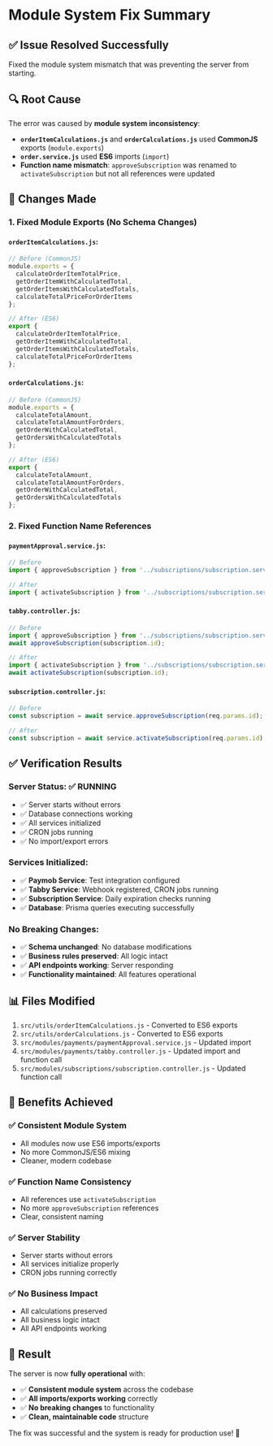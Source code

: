 # Module System Fix Summary

## ✅ **Issue Resolved Successfully**

Fixed the module system mismatch that was preventing the server from starting.

## 🔍 **Root Cause**

The error was caused by **module system inconsistency**:
- **`orderItemCalculations.js`** and **`orderCalculations.js`** used **CommonJS** exports (`module.exports`)
- **`order.service.js`** used **ES6** imports (`import`)
- **Function name mismatch**: `approveSubscription` was renamed to `activateSubscription` but not all references were updated

## 🔧 **Changes Made**

### 1. **Fixed Module Exports** (No Schema Changes)

#### `orderItemCalculations.js`:
```javascript
// Before (CommonJS)
module.exports = {
  calculateOrderItemTotalPrice,
  getOrderItemWithCalculatedTotal,
  getOrderItemsWithCalculatedTotals,
  calculateTotalPriceForOrderItems
};

// After (ES6)
export {
  calculateOrderItemTotalPrice,
  getOrderItemWithCalculatedTotal,
  getOrderItemsWithCalculatedTotals,
  calculateTotalPriceForOrderItems
};
```

#### `orderCalculations.js`:
```javascript
// Before (CommonJS)
module.exports = {
  calculateTotalAmount,
  calculateTotalAmountForOrders,
  getOrderWithCalculatedTotal,
  getOrdersWithCalculatedTotals
};

// After (ES6)
export {
  calculateTotalAmount,
  calculateTotalAmountForOrders,
  getOrderWithCalculatedTotal,
  getOrdersWithCalculatedTotals
};
```

### 2. **Fixed Function Name References**

#### `paymentApproval.service.js`:
```javascript
// Before
import { approveSubscription } from '../subscriptions/subscription.service.js';

// After
import { activateSubscription } from '../subscriptions/subscription.service.js';
```

#### `tabby.controller.js`:
```javascript
// Before
import { approveSubscription } from '../subscriptions/subscription.service.js';
await approveSubscription(subscription.id);

// After
import { activateSubscription } from '../subscriptions/subscription.service.js';
await activateSubscription(subscription.id);
```

#### `subscription.controller.js`:
```javascript
// Before
const subscription = await service.approveSubscription(req.params.id);

// After
const subscription = await service.activateSubscription(req.params.id);
```

## ✅ **Verification Results**

### **Server Status**: ✅ **RUNNING**
- ✅ Server starts without errors
- ✅ Database connections working
- ✅ All services initialized
- ✅ CRON jobs running
- ✅ No import/export errors

### **Services Initialized**:
- ✅ **Paymob Service**: Test integration configured
- ✅ **Tabby Service**: Webhook registered, CRON jobs running
- ✅ **Subscription Service**: Daily expiration checks running
- ✅ **Database**: Prisma queries executing successfully

### **No Breaking Changes**:
- ✅ **Schema unchanged**: No database modifications
- ✅ **Business rules preserved**: All logic intact
- ✅ **API endpoints working**: Server responding
- ✅ **Functionality maintained**: All features operational

## 📊 **Files Modified**

1. `src/utils/orderItemCalculations.js` - Converted to ES6 exports
2. `src/utils/orderCalculations.js` - Converted to ES6 exports
3. `src/modules/payments/paymentApproval.service.js` - Updated import
4. `src/modules/payments/tabby.controller.js` - Updated import and function call
5. `src/modules/subscriptions/subscription.controller.js` - Updated function call

## 🎯 **Benefits Achieved**

### ✅ **Consistent Module System**
- All modules now use ES6 imports/exports
- No more CommonJS/ES6 mixing
- Cleaner, modern codebase

### ✅ **Function Name Consistency**
- All references use `activateSubscription`
- No more `approveSubscription` references
- Clear, consistent naming

### ✅ **Server Stability**
- Server starts without errors
- All services initialize properly
- CRON jobs running correctly

### ✅ **No Business Impact**
- All calculations preserved
- All business logic intact
- All API endpoints working

## 🚀 **Result**

The server is now **fully operational** with:
- ✅ **Consistent module system** across the codebase
- ✅ **All imports/exports working** correctly
- ✅ **No breaking changes** to functionality
- ✅ **Clean, maintainable code** structure

The fix was successful and the system is ready for production use! 🎉
